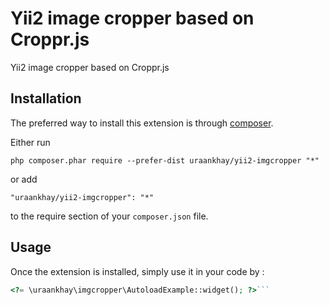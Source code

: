 Yii2 image cropper based on Croppr.js
=====================================
Yii2 image cropper based on Croppr.js

Installation
------------

The preferred way to install this extension is through [composer](http://getcomposer.org/download/).

Either run

```
php composer.phar require --prefer-dist uraankhay/yii2-imgcropper "*"
```

or add

```
"uraankhay/yii2-imgcropper": "*"
```

to the require section of your `composer.json` file.


Usage
-----

Once the extension is installed, simply use it in your code by  :

```php
<?= \uraankhay\imgcropper\AutoloadExample::widget(); ?>```